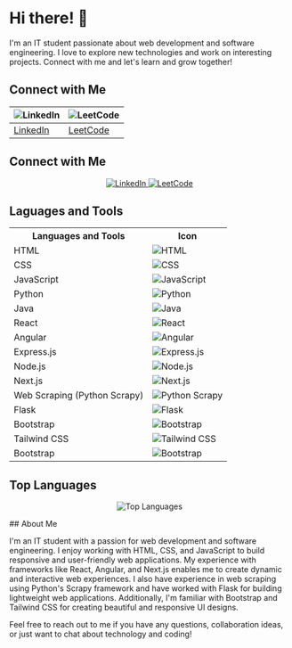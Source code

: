 # Hi there! 👋

I'm an IT student passionate about web development and software engineering. I love to explore new technologies and work on interesting projects. Connect with me and let's learn and grow together!

## Connect with Me

| ![LinkedIn](https://img.shields.io/badge/LinkedIn-Connect-blue?style=flat&logo=linkedin) | ![LeetCode](https://img.shields.io/badge/LeetCode-Solve-green?style=flat&logo=leetcode) |
| --- | --- |
| [LinkedIn](https://www.linkedin.com/in/prasath-karthiban/) | [LeetCode](https://leetcode.com/Prasath_k/) |

## Connect with Me

<p align="center">
  <a href="https://www.linkedin.com/in/prasath-karthiban/">
    <img src="https://img.shields.io/badge/LinkedIn-Connect-blue?style=flat&logo=linkedin" alt="LinkedIn" />
  </a>
  <a href="https://leetcode.com/Prasath_k/">
    <img src="https://img.shields.io/badge/LeetCode-Solve-green?style=flat&logo=leetcode" alt="LeetCode" />
  </a>
</p>

## Laguages and Tools

<table align="center">
  <tr>
    <th>Languages and Tools</th>
    <th>Icon</th>
  </tr>
  <tr>
    <td>HTML</td>
    <td><img src="https://img.shields.io/badge/-HTML-orange?style=flat&logo=html5&logoColor=white" alt="HTML" /></td>
  </tr>
  <tr>
    <td>CSS</td>
    <td><img src="https://img.shields.io/badge/-CSS-blue?style=flat&logo=css3&logoColor=white" alt="CSS" /></td>
  </tr>
  <tr>
    <td>JavaScript</td>
    <td><img src="https://img.shields.io/badge/-JavaScript-yellow?style=flat&logo=javascript&logoColor=white" alt="JavaScript" /></td>
  </tr>
  <tr>
    <td>Python</td>
    <td><img src="https://img.shields.io/badge/-Python-blue?style=flat&logo=python&logoColor=white" alt="Python" /></td>
  </tr>
  <tr>
    <td>Java</td>
    <td><img src="https://img.shields.io/badge/-Java-red?style=flat&logo=java&logoColor=white" alt="Java" /></td>
  </tr>
  <tr>
    <td>React</td>
    <td><img src="https://img.shields.io/badge/-React-blue?style=flat&logo=react&logoColor=white" alt="React" /></td>
  </tr>
  <tr>
    <td>Angular</td>
    <td><img src="https://img.shields.io/badge/-Angular-red?style=flat&logo=angular&logoColor=white" alt="Angular" /></td>
  </tr>
  <tr>
    <td>Express.js</td>
    <td><img src="https://img.shields.io/badge/-Express.js-lightgray?style=flat&logo=express&logoColor=white" alt="Express.js" /></td>
  </tr>
  <tr>
    <td>Node.js</td>
    <td><img src="https://img.shields.io/badge/-Node.js-green?style=flat&logo=node.js&logoColor=white" alt="Node.js" /></td>
  </tr>
  <tr>
    <td>Next.js</td>
    <td><img src="https://img.shields.io/badge/-Next.js-black?style=flat&logo=next.js&logoColor=white" alt="Next.js" /></td>
  </tr>
  <tr>
    <td>Web Scraping (Python Scrapy)</td>
    <td><img src="https://img.shields.io/badge/-Scrapy-green?style=flat&logo=python&logoColor=white" alt="Python Scrapy" /></td>
  </tr>
  <tr>
    <td>Flask</td>
    <td><img src="https://img.shields.io/badge/-Flask-black?style=flat&logo=flask&logoColor=white" alt="Flask" /></td>
  </tr>
  <tr>
    <td>Bootstrap</td>
    <td><img src="https://img.shields.io/badge/-Bootstrap-purple?style=flat&logo=bootstrap&logoColor=white" alt="Bootstrap" /></td>
  </tr>
  <tr>
    <td>Tailwind CSS</td>
    <td><img src="https://img.shields.io/badge/-Tailwind%20CSS-blueviolet?style=flat&logo=tailwind-css&logoColor=white" alt="Tailwind CSS" /></td>
  </tr>
  <tr>
    <td>Bootstrap</td>
    <td><img src="https://img.shields.io/badge/-Bootstrap-purple?style=flat&logo=bootstrap&logoColor=white" alt="Bootstrap" /></td>
  </tr>
</table>

## Top Languages

<p align="center">
  <img src="https://github-readme-stats.vercel.app/api/top-langs/?username=Pr454th&layout=compact&theme=dark" alt="Top Languages" />
</p>
## About Me

I'm an IT student with a passion for web development and software engineering. I enjoy working with HTML, CSS, and JavaScript to build responsive and user-friendly web applications. My experience with frameworks like React, Angular, and Next.js enables me to create dynamic and interactive web experiences. I also have experience in web scraping using Python's Scrapy framework and have worked with Flask for building lightweight web applications. Additionally, I'm familiar with Bootstrap and Tailwind CSS for creating beautiful and responsive UI designs.

Feel free to reach out to me if you have any questions, collaboration ideas, or just want to chat about technology and coding!
